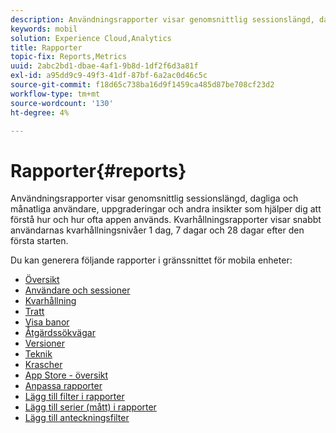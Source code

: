 ```yaml
---
description: Användningsrapporter visar genomsnittlig sessionslängd, dagliga och månatliga användare, uppgraderingar och andra insikter som hjälper dig att förstå hur och hur ofta appen används. Kvarhållningsrapporter visar snabbt användarnas kvarhållningsnivåer 1 dag, 7 dagar och 28 dagar efter den första starten.
keywords: mobil
solution: Experience Cloud,Analytics
title: Rapporter
topic-fix: Reports,Metrics
uuid: 2abc2bd1-dbae-4af1-9b8d-1df2f6d3a81f
exl-id: a95dd9c9-49f3-41df-87bf-6a2ac0d46c5c
source-git-commit: f18d65c738ba16d9f1459ca485d87be708cf23d2
workflow-type: tm+mt
source-wordcount: '130'
ht-degree: 4%

---
```


# Rapporter{#reports}

Användningsrapporter visar genomsnittlig sessionslängd, dagliga och månatliga användare, uppgraderingar och andra insikter som hjälper dig att förstå hur och hur ofta appen används. Kvarhållningsrapporter visar snabbt användarnas kvarhållningsnivåer 1 dag, 7 dagar och 28 dagar efter den första starten.

Du kan generera följande rapporter i gränssnittet för mobila enheter:

* [Översikt](/help/using/usage/usage-overview.md)
* [Användare och sessioner](/help/using/usage/users-sessions.md)
* [Kvarhållning](/help/using/usage/reports-retention.md)
* [Tratt](/help/using/usage/reports-funnel.md)
* [Visa banor](/help/using/usage/reports-view-paths.md)
* [Åtgärdssökvägar](/help/using/usage/reports-action-paths.md)
* [Versioner](/help/using/usage/c-reports-versions.md)
* [Teknik](/help/using/usage/reports-technology.md)
* [Krascher](/help/using/usage/c-crashes.md)
* [App Store - översikt](/help/using/usage/c-app-store-store-performance.md)
* [Anpassa rapporter](/help/using/usage/reports-customize/reports-customize.md)
* [Lägg till filter i rapporter](/help/using/usage/reports-customize/t-reports-customize.md)
* [Lägg till serier (mått) i rapporter](/help/using/usage/reports-customize/t-reports-series.md)
* [Lägg till anteckningsfilter](/help/using/usage/reports-customize/t-sticky-filter.md)
